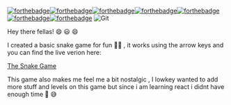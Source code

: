 [![forthebadge](https://forthebadge.com/images/badges/built-with-love.svg)](https://forthebadge.com)[![forthebadge](https://forthebadge.com/images/badges/designed-in-ms-paint.svg)](https://forthebadge.com)[![forthebadge](https://forthebadge.com/images/badges/made-with-javascript.svg)](https://forthebadge.com)[![forthebadge](https://forthebadge.com/images/badges/makes-people-smile.svg)](https://forthebadge.com)[![forthebadge](https://forthebadge.com/images/badges/oooo-kill-em.svg)](https://forthebadge.com)[![forthebadge](https://forthebadge.com/images/badges/uses-css.svg)](https://forthebadge.com)[![forthebadge](https://forthebadge.com/images/badges/works-on-my-machine.svg)](https://forthebadge.com) ![Git](https://img.shields.io/badge/git-%23F05033.svg?style=for-the-badge&logo=git&logoColor=white)




Hey there fellas! :smile: 😃 😄

I created a basic snake game for fun :snake::snake: , it works using the arrow keys and you can find the live verion here:


[The Snake Game](https://0takugod.github.io/Snake-Game/)

This game also  makes me feel me a bit nostalgic , I lowkey wanted to add more stuff and levels on this game but since i am learning react i didnt have enough time 🥲 😅
